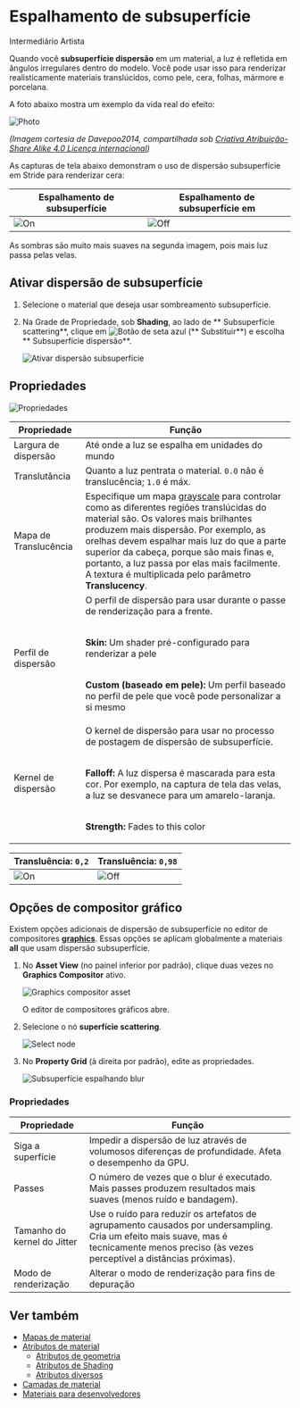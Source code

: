 # Espalhamento de subsuperfície

<span class="badge text-bg-primary">Intermediário</span>
<span class="badge text-bg-success">Artista </span>

Quando você **subsuperfície dispersão** em um material, a luz é refletida em ângulos irregulares dentro do modelo. Você pode usar isso para renderizar realisticamente materiais translúcidos, como pele, cera, folhas, mármore e porcelana.

A foto abaixo mostra um exemplo da vida real do efeito:

![Photo](media/skin-subsurface-scattering-photo.jpg)

*(Imagem cortesia de Davepoo2014, compartilhada sob [ Criativa Atribuição-Share Alike 4.0 Licença internacional](https://creativecommons.org/licenses/by-sa/4.0/deed.en))*

As capturas de tela abaixo demonstram o uso de dispersão subsuperfície em Stride para renderizar cera:

| Espalhamento de subsuperfície | Espalhamento de subsuperfície em |
|---------------------------------|------------------------
| ![ On](media/candles-ss-off.jpg) | ![Off](media/candles-ss-on.jpg) |

As sombras são muito mais suaves na segunda imagem, pois mais luz passa pelas velas.

## Ativar dispersão de subsuperfície

1. Selecione o material que deseja usar sombreamento subsuperfície.

2. Na Grade de Propriedade, sob **Shading**, ao lado de ** Subsuperfície scattering**, clique em ![ Botão de seta azul](~/manual/game-studio/media/blue-arrow-icon.png) (** Substituir**) e escolha ** Subsuperfície dispersão**.

   ![ Ativar dispersão subsuperfície ](media/enable-subsurface-scattering.png)

## Propriedades

![Propriedades ](media/subsurface-scattering-properties.png)

| Propriedade | Função |
|--------------------|--------------------
| Largura de dispersão | Até onde a luz se espalha em unidades do mundo [](../../game-studio/world-units.md) |
| Translutância | Quanto a luz pentrata o material. `0.0` não é translucência; `1.0` é máx. |
| Mapa de Translucência | Especifique um mapa [grayscale](material-maps.md) para controlar como as diferentes regiões translúcidas do material são. Os valores mais brilhantes produzem mais dispersão. Por exemplo, as orelhas devem espalhar mais luz do que a parte superior da cabeça, porque são mais finas e, portanto, a luz passa por elas mais facilmente. A textura é multiplicada pelo parâmetro **Translucency**. |
| Perfil de dispersão | O perfil de dispersão para usar durante o passe de renderização para a frente. <p><br>**Skin:** Um shader pré-configurado para renderizar a pele <p><br>**Custom (baseado em pele):** Um perfil baseado no perfil de pele que você pode personalizar a si mesmo |
| Kernel de dispersão | O kernel de dispersão para usar no processo de postagem de dispersão de subsuperfície. <p><br>**Falloff:** A luz dispersa é mascarada para esta cor. Por exemplo, na captura de tela das velas, a luz se desvanece para um amarelo-laranja. <p><br>**Strength:** Fades to this color |

| Transluência: `0,2` | Transluência: `0,98` |
|-------------------------------------------|--------------------
| ![ On](media/candles-translucency-02.jpg) | ![Off](media/candles-translucency-98.jpg) |

## Opções de compositor gráfico

Existem opções adicionais de dispersão de subsuperfície no editor de compositores **[graphics](../graphics-compositor/index.md)**. Essas opções se aplicam globalmente a materiais **all** que usam dispersão subsuperfície.

1. No **Asset View** (no painel inferior por padrão), clique duas vezes no **Graphics Compositor** ativo.

   ![Graphics compositor asset](../graphics-compositor/media/graphics-compositor-asset.png)

   O editor de compositores gráficos abre.

2. Selecione o nó **superfície scattering**.

   ![Select node](media/select-subsurface-scattering-node.png)

3. No **Property Grid** (à direita por padrão), edite as propriedades.

   ![ Subsuperfície espalhando blur](media/subsurface-scattering-blur-properties.png)

### Propriedades

| Propriedade | Função |
|----------------|-----------
| Siga a superfície | Impedir a dispersão de luz através de volumosos diferenças de profundidade. Afeta o desempenho da GPU. |
| Passes | O número de vezes que o blur é executado. Mais passes produzem resultados mais suaves (menos ruído e bandagem). |
| Tamanho do kernel do Jitter | Use o ruído para reduzir os artefatos de agrupamento causados por undersampling. Cria um efeito mais suave, mas é tecnicamente menos preciso (às vezes perceptível a distâncias próximas). |
| Modo de renderização | Alterar o modo de renderização para fins de depuração |

## Ver também

* [Mapas de material](material-maps.md)
* [Atributos de material](material-attributes.md)
   * [Atributos de geometria](geometry-attributes.md)
   * [Atributos de Shading](shading-attributes.md)
   * [Atributos diversos](misc-attributes.md)
* [Camadas de material](material-layers.md)
* [Materiais para desenvolvedores](materials-for-developers.md)